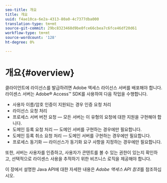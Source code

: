 ```yaml
---
seo-title: 개요
title: 개요
uuid: f4ae10ca-6e2a-4313-80a0-4c7377dba000
translation-type: tm+mt
source-git-commit: 29bc8323460d9be0fce66cbea7c6fce46df20d61
workflow-type: tm+mt
source-wordcount: '128'
ht-degree: 0%

---
```



# 개요{#overview}

클라이언트에 라이선스를 발급하려면 Adobe 액세스 라이선스 서버를 배포해야 합니다. 라이센스 서버는 Adobe® Access™ SDK를 사용하여 다음 작업을 수행합니다.

* 사용자 이름/암호 인증이 지원되는 경우 인증 요청 처리
* 라이선스 요청 처리
* 프로세스 서버 버전 요청 — 모든 서버는 이 유형의 요청에 대한 지원을 구현해야 합니다.
* 도메인 등록 요청 처리 — 도메인 서버를 구현하는 경우에만 필요합니다.
* 도메인 등록 취소 요청 처리 — 도메인 서버를 구현하는 경우에만 필요합니다.
* 프로세스 동기화 — 라이선스가 동기화 요구 사항을 지정하는 경우에만 필요합니다.

또한, 서버는 사용자를 인증하고, 사용자가 콘텐트를 볼 수 있는 권한이 있는지 확인하고, 선택적으로 라이센스 사용을 추적하기 위한 비즈니스 로직을 제공해야 합니다.

이 장에서 설명한 Java API에 대한 자세한 내용은 *Adobe 액세스 API 참조*&#x200B;를 참조하십시오.
